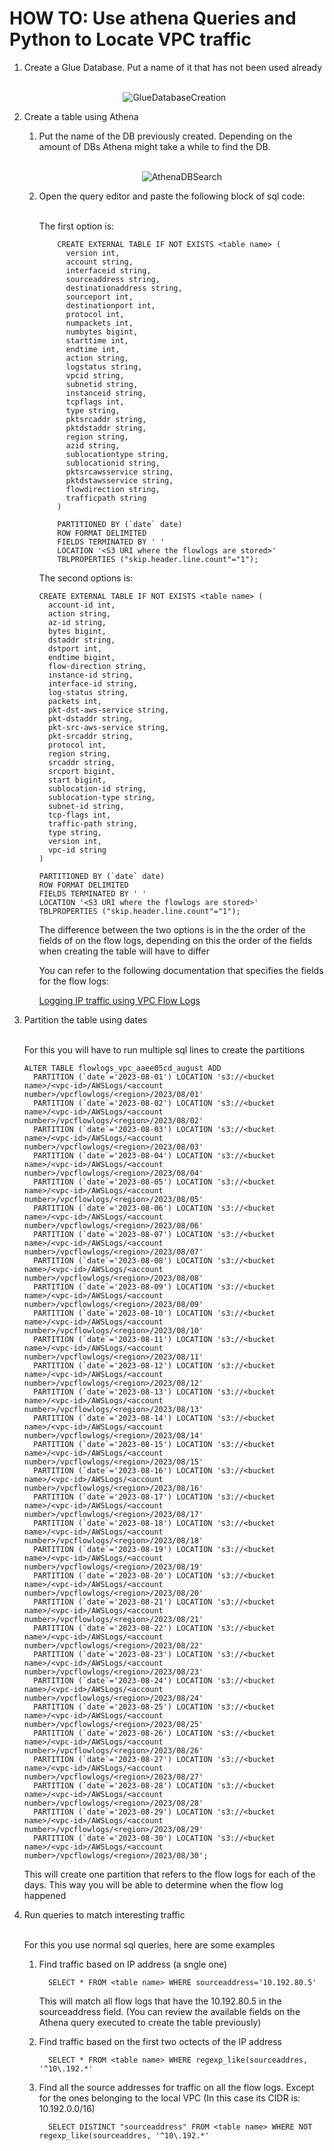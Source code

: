 <h1>HOW TO: Use athena Queries and Python to Locate VPC traffic</h1>  

<ol>
  <li>Create a Glue Database. Put a name of it that has not been used already</li>
  <br/>
  <div align="center" dir="auto">

  ![GlueDatabaseCreation](https://github.com/lucabocha/CloudComputing/assets/44237986/0093c97f-34e3-4873-85c3-e9fb4514c3aa)

  </div>

  <li>Create a table using Athena</li>
    <ol>
      <li>Put the name of the DB previously created. Depending on the amount of DBs Athena might take a while to find the DB.</li>
      <br/>
  <div align="center" dir="auto">
  
  ![AthenaDBSearch](https://github.com/lucabocha/CloudComputing/assets/44237986/6f04e5a0-39c6-4792-8164-d1ac95eb3383)
  
  </div>
  <li>Open the query editor and paste the following block of sql code:</li>
  <br/>
    <p>The first option is: 
    
        CREATE EXTERNAL TABLE IF NOT EXISTS <table name> ( 
          version int,
          account string,
          interfaceid string,
          sourceaddress string,
          destinationaddress string,
          sourceport int,
          destinationport int,
          protocol int,
          numpackets int,
          numbytes bigint,
          starttime int,
          endtime int,
          action string,
          logstatus string,
          vpcid string,
          subnetid string,
          instanceid string,
          tcpflags int,
          type string,
          pktsrcaddr string,
          pktdstaddr string,
          region string,
          azid string,
          sublocationtype string,
          sublocationid string,
          pktsrcawsservice string,
          pktdstawsservice string,
          flowdirection string,
          trafficpath string
        ) 
    
        PARTITIONED BY (`date` date) 
        ROW FORMAT DELIMITED 
        FIELDS TERMINATED BY ' ' 
        LOCATION '<S3 URI where the flowlogs are stored>' 
        TBLPROPERTIES ("skip.header.line.count"="1"); 
    
  </p>

  <p>The second options is: 
    
    CREATE EXTERNAL TABLE IF NOT EXISTS <table name> ( 
      account-id int,
      action string,
      az-id string,
      bytes bigint,
      dstaddr string,
      dstport int,
      endtime bigint,
      flow-direction string,
      instance-id string,
      interface-id string,
      log-status string,
      packets int,
      pkt-dst-aws-service string,
      pkt-dstaddr string,
      pkt-src-aws-service string,  
      pkt-srcaddr string,
      protocol int, 
      region string, 
      srcaddr string, 
      srcport bigint, 
      start bigint, 
      sublocation-id string, 
      sublocation-type string, 
      subnet-id string, 
      tcp-flags int, 
      traffic-path string, 
      type string,
      version int,
      vpc-id string
    ) 

    PARTITIONED BY (`date` date) 
    ROW FORMAT DELIMITED 
    FIELDS TERMINATED BY ' ' 
    LOCATION '<S3 URI where the flowlogs are stored>' 
    TBLPROPERTIES ("skip.header.line.count"="1"); 
    
  </p>

  <p>The difference between the two options is in the the order of the fields of on the flow logs, depending on this the order of the fields when creating the table will have to differ</p>
  <p>You can refer to the following documentation that specifies the fields for the flow logs:</p>

[Logging IP traffic using VPC Flow Logs](https://docs.aws.amazon.com/vpc/latest/userguide/flow-logs.html)
  </ol>
  <li>Partition the table using dates</li>
  <br/>
  <p>For this you will have to run multiple sql lines to create the partitions</p>

    ALTER TABLE flowlogs_vpc_aaee05cd_august ADD
      PARTITION (`date`='2023-08-01') LOCATION 's3://<bucket name>/<vpc-id>/AWSLogs/<account number>/vpcflowlogs/<region>/2023/08/01'
      PARTITION (`date`='2023-08-02') LOCATION 's3://<bucket name>/<vpc-id>/AWSLogs/<account number>/vpcflowlogs/<region>/2023/08/02'
      PARTITION (`date`='2023-08-03') LOCATION 's3://<bucket name>/<vpc-id>/AWSLogs/<account number>/vpcflowlogs/<region>/2023/08/03'
      PARTITION (`date`='2023-08-04') LOCATION 's3://<bucket name>/<vpc-id>/AWSLogs/<account number>/vpcflowlogs/<region>/2023/08/04'
      PARTITION (`date`='2023-08-05') LOCATION 's3://<bucket name>/<vpc-id>/AWSLogs/<account number>/vpcflowlogs/<region>/2023/08/05'
      PARTITION (`date`='2023-08-06') LOCATION 's3://<bucket name>/<vpc-id>/AWSLogs/<account number>/vpcflowlogs/<region>/2023/08/06'
      PARTITION (`date`='2023-08-07') LOCATION 's3://<bucket name>/<vpc-id>/AWSLogs/<account number>/vpcflowlogs/<region>/2023/08/07'
      PARTITION (`date`='2023-08-08') LOCATION 's3://<bucket name>/<vpc-id>/AWSLogs/<account number>/vpcflowlogs/<region>/2023/08/08'
      PARTITION (`date`='2023-08-09') LOCATION 's3://<bucket name>/<vpc-id>/AWSLogs/<account number>/vpcflowlogs/<region>/2023/08/09'
      PARTITION (`date`='2023-08-10') LOCATION 's3://<bucket name>/<vpc-id>/AWSLogs/<account number>/vpcflowlogs/<region>/2023/08/10'
      PARTITION (`date`='2023-08-11') LOCATION 's3://<bucket name>/<vpc-id>/AWSLogs/<account number>/vpcflowlogs/<region>/2023/08/11'
      PARTITION (`date`='2023-08-12') LOCATION 's3://<bucket name>/<vpc-id>/AWSLogs/<account number>/vpcflowlogs/<region>/2023/08/12'
      PARTITION (`date`='2023-08-13') LOCATION 's3://<bucket name>/<vpc-id>/AWSLogs/<account number>/vpcflowlogs/<region>/2023/08/13'
      PARTITION (`date`='2023-08-14') LOCATION 's3://<bucket name>/<vpc-id>/AWSLogs/<account number>/vpcflowlogs/<region>/2023/08/14'
      PARTITION (`date`='2023-08-15') LOCATION 's3://<bucket name>/<vpc-id>/AWSLogs/<account number>/vpcflowlogs/<region>/2023/08/15'
      PARTITION (`date`='2023-08-16') LOCATION 's3://<bucket name>/<vpc-id>/AWSLogs/<account number>/vpcflowlogs/<region>/2023/08/16'
      PARTITION (`date`='2023-08-17') LOCATION 's3://<bucket name>/<vpc-id>/AWSLogs/<account number>/vpcflowlogs/<region>/2023/08/17'
      PARTITION (`date`='2023-08-18') LOCATION 's3://<bucket name>/<vpc-id>/AWSLogs/<account number>/vpcflowlogs/<region>/2023/08/18'
      PARTITION (`date`='2023-08-19') LOCATION 's3://<bucket name>/<vpc-id>/AWSLogs/<account number>/vpcflowlogs/<region>/2023/08/19'
      PARTITION (`date`='2023-08-20') LOCATION 's3://<bucket name>/<vpc-id>/AWSLogs/<account number>/vpcflowlogs/<region>/2023/08/20'
      PARTITION (`date`='2023-08-21') LOCATION 's3://<bucket name>/<vpc-id>/AWSLogs/<account number>/vpcflowlogs/<region>/2023/08/21'
      PARTITION (`date`='2023-08-22') LOCATION 's3://<bucket name>/<vpc-id>/AWSLogs/<account number>/vpcflowlogs/<region>/2023/08/22'
      PARTITION (`date`='2023-08-23') LOCATION 's3://<bucket name>/<vpc-id>/AWSLogs/<account number>/vpcflowlogs/<region>/2023/08/23'
      PARTITION (`date`='2023-08-24') LOCATION 's3://<bucket name>/<vpc-id>/AWSLogs/<account number>/vpcflowlogs/<region>/2023/08/24'
      PARTITION (`date`='2023-08-25') LOCATION 's3://<bucket name>/<vpc-id>/AWSLogs/<account number>/vpcflowlogs/<region>/2023/08/25'
      PARTITION (`date`='2023-08-26') LOCATION 's3://<bucket name>/<vpc-id>/AWSLogs/<account number>/vpcflowlogs/<region>/2023/08/26'
      PARTITION (`date`='2023-08-27') LOCATION 's3://<bucket name>/<vpc-id>/AWSLogs/<account number>/vpcflowlogs/<region>/2023/08/27'
      PARTITION (`date`='2023-08-28') LOCATION 's3://<bucket name>/<vpc-id>/AWSLogs/<account number>/vpcflowlogs/<region>/2023/08/28'
      PARTITION (`date`='2023-08-29') LOCATION 's3://<bucket name>/<vpc-id>/AWSLogs/<account number>/vpcflowlogs/<region>/2023/08/29'
      PARTITION (`date`='2023-08-30') LOCATION 's3://<bucket name>/<vpc-id>/AWSLogs/<account number>/vpcflowlogs/<region>/2023/08/30';
  
  <p>This will create one partition that refers to the flow logs for each of the days. This way you will be able to determine when the flow log happened</p>
<li>Run queries to match interesting traffic</li>
<br/>
  <p>For this you use normal sql queries, here are some examples</p>
  <ol>
    <li>Find traffic based on IP address (a sngle one)</li>

      SELECT * FROM <table name> WHERE sourceaddress='10.192.80.5' 

  <p>This will match all flow logs that have the 10.192.80.5 in the sourceaddress field. (You can review the available fields on the Athena query executed to create the table previously)</p>

  <li>Find traffic based on the first two octects of the IP address</li>

      SELECT * FROM <table name> WHERE regexp_like(sourceaddres, '^10\.192.*' 

  <li>Find all the source addresses for traffic on all the flow logs. Except for the ones belonging to the local VPC (In this case its CIDR is: 10.192.0.0/16)</li>

      SELECT DISTINCT "sourceaddress" FROM <table name> WHERE NOT regexp_like(sourceaddres, '^10\.192.*' 
  
  </ol>
<br/>


</ol>


